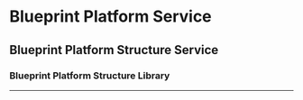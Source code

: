 # Blueprint Platform Service

## Blueprint Platform Structure Service

### Blueprint Platform Structure Library

----
